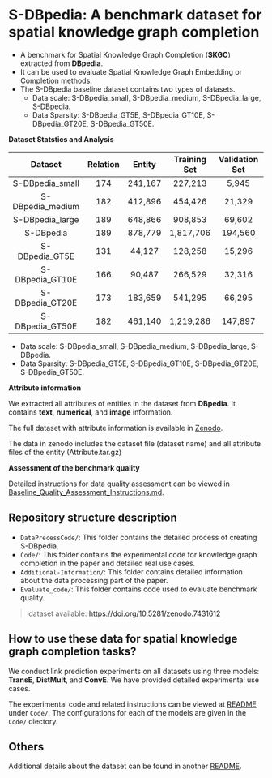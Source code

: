 # S-DBpedia: A benchmark dataset for spatial knowledge graph completion



- A benchmark for Spatial Knowledge Graph Completion (**SKGC**) extracted from **DBpedia**.
- It can be used to evaluate Spatial Knowledge Graph Embedding or Completion methods.
- The S-DBpedia baseline dataset contains two types of datasets. 
  - Data scale: S-DBpedia_small, S-DBpedia_medium, S-DBpedia_large, S-DBpedia.
  - Data Sparsity: S-DBpedia_GT5E, S-DBpedia_GT10E, S-DBpedia_GT20E, S-DBpedia_GT50E.

**Dataset Statstics and Analysis**

|     Dataset      | Relation | Entity  | Training Set | Validation Set | Test Set |
| :--------------: | :------: | :-----: | :----------: | :------------: | :------: |
| S-DBpedia_small  |   174    | 241,167 |   227,213    |     5,945      |  5,976   |
| S-DBpedia_medium |   182    | 412,896 |   454,426    |     21,329     |  21,149  |
| S-DBpedia_large  |   189    | 648,866 |   908,853    |     69,602     |  69,096  |
|    S-DBpedia     |   189    | 878,779 |  1,817,706   |    194,560     | 194,869  |
|  S-DBpedia_GT5E  |   131    | 44,127  |   128,258    |     15,296     |  15,268  |
| S-DBpedia_GT10E  |   166    | 90,487  |   266,529    |     32,316     |  32,301  |
| S-DBpedia_GT20E  |   173    | 183,659 |   541,295    |     66,295     |  66,283  |
| S-DBpedia_GT50E  |   182    | 461,140 |  1,219,286   |    147,897     | 148,128  |

- Data scale: S-DBpedia_small, S-DBpedia_medium, S-DBpedia_large, S-DBpedia.
- Data Sparsity: S-DBpedia_GT5E, S-DBpedia_GT10E, S-DBpedia_GT20E, S-DBpedia_GT50E.



**Attribute information**

We extracted all attributes of entities in the dataset from **DBpedia**. It contains **text**, **numerical**, and **image** information.

The full dataset with attribute information is available in [Zenodo](https://doi.org/10.5281/zenodo.7431612).

The data in zenodo includes the dataset file (dataset name) and all attribute files of the entity (Attribute.tar.gz)


**Assessment of the benchmark quality**

Detailed instructions for data quality assessment can be viewed in [Baseline_Quality_Assessment_Instructions.md](./Baseline_Quality_Assessment_Instructions.md).


## Repository structure description
- `DataPrecessCode/`: This folder contains the detailed process of creating S-DBpedia.
- `Code/`: This folder contains the experimental code for knowledge graph completion in the paper and detailed real use cases.
- `Additional-Information/`: This folder contains detailed information about the data processing part of the paper.
- `Evaluate_code/`: This folder contains code used to evaluate benchmark quality.

> dataset available: https://doi.org/10.5281/zenodo.7431612


## How to use these data for spatial knowledge graph completion tasks?

We conduct link prediction experiments on all datasets using three models: **TransE**, **DistMult**, and **ConvE**. We have provided detailed experimental use cases. 

The experimental code and related instructions can be viewed at [README](./Code/README.md) under `Code/`. The configurations for each of the models are given in the `Code/` diectory.


## Others

Additional details about the dataset can be found in another [README](./Additional-Information/README.md).
